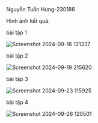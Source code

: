 Nguyễn Tuấn Hưng-230186

Hình ảnh kết quả.  

bài tập 1

![Screenshot 2024-09-16 121337](https://github.com/user-attachments/assets/614b1da0-b624-4211-b8e5-9d969c0cd081)

bài tập 2

![Screenshot 2024-09-19 215620](https://github.com/user-attachments/assets/31d15792-5af9-49ae-a533-31e1ff256afb)

bài tập 3

![Screenshot 2024-09-23 115925](https://github.com/user-attachments/assets/6727bf2f-3002-4a59-b78e-ec1d6b6d67ae)

bài tập 4

![Screenshot 2024-09-26 120501](https://github.com/user-attachments/assets/14276a29-9210-45ba-a044-c6aafadc5e6e)


